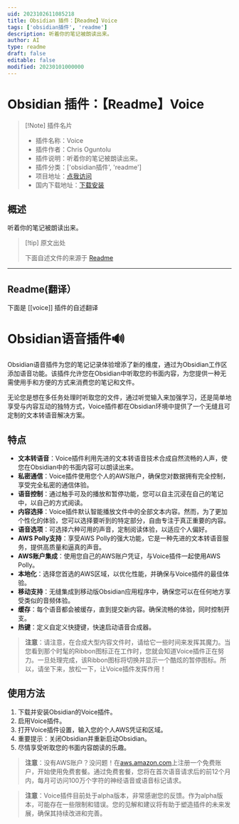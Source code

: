 ```yaml
---
uid: 2023102611085218
title: Obsidian 插件：【Readme】Voice
tags: ['obsidian插件', 'readme']
description: 听着你的笔记被朗读出来。
author: AI
type: readme
draft: false
editable: false
modified: 20230101000000
---
```


# Obsidian 插件：【Readme】Voice

> [!Note] 插件名片
> - 插件名称：Voice
> - 插件作者：Chris Oguntolu
> - 插件说明：听着你的笔记被朗读出来。
> - 插件分类：['obsidian插件', 'readme']
> - 项目地址：[点我访问](https://github.com/chrisurf/obsidian-voice)
> - 国内下载地址：[下载安装](https://pkmer.cn/products/plugin/pluginMarket/?voice)

## 概述

听着你的笔记被朗读出来。



> [!tip] 原文出处
> 
>下面自述文件的来源于 [Readme](https://ghproxy.net/https://raw.githubusercontent.com/chrisurf/obsidian-voice/main/README.md)
> 

---

## Readme(翻译）

下面是 [[voice]] 插件的自述翻译


# Obsidian语音插件🔊

Obsidian语音插件为您的笔记记录体验增添了新的维度，通过为Obsidian工作区添加语音功能。该插件允许您在Obsidian中听取您的书面内容，为您提供一种无需使用手和方便的方式来消费您的笔记和文件。

无论您是想在多任务处理时听取您的文件，通过听觉输入来加强学习，还是简单地享受与内容互动的独特方式，Voice插件都在Obsidian环境中提供了一个无缝且可定制的文本转语音解决方案。
## 特点

- **文本转语音**：Voice插件利用先进的文本转语音技术合成自然流畅的人声，使您在Obsidian中的书面内容可以朗读出来。
- **私密通信**：Voice插件使用您个人的AWS账户，确保您对数据拥有完全控制，享受完全私密的通信体验。
- **语音控制**：通过触手可及的播放和暂停功能，您可以自主沉浸在自己的笔记中，以自己的方式阅读。
- **内容选择**：Voice插件默认智能播放文件中的全部文本内容。然而，为了更加个性化的体验，您可以选择要听到的特定部分，自由专注于真正重要的内容。
- **语音选项**：可选择六种可用的声音，定制阅读体验，以适应个人偏好。
- **AWS Polly支持**：享受AWS Polly的强大功能，它是一种先进的文本转语音服务，提供高质量和逼真的声音。
- **AWS账户集成**：使用您自己的AWS账户凭证，与Voice插件一起使用AWS Polly。
- **本地化**：选择您首选的AWS区域，以优化性能，并确保与Voice插件的最佳体验。
- **移动支持**：无缝集成到移动版Obsidian应用程序中，确保您可以在任何地方享受类似的音频体验。
- **缓存**：每个语音都会被缓存，直到提交新内容。确保流畅的体验，同时控制开支。
- **热键**：定义自定义快捷键，快速启动语音合成器。

> **注意**：请注意，在合成大型内容文件时，请给它一些时间来发挥其魔力。当您看到那个时髦的Ribbon图标正在工作时，您就会知道Voice插件正在努力。一旦处理完成，该Ribbon图标将切换并显示一个酷炫的暂停图标。所以，请坐下来，放松一下，让Voice插件发挥作用！
## 使用方法

1. 下载并安装Obsidian的Voice插件。
2. 启用Voice插件。
3. 打开Voice插件设置，输入您的个人AWS凭证和区域。
4. 重要提示：关闭Obsidian并重新启动Obsidian。
5. 尽情享受听取您的书面内容朗读的乐趣。

> **注意**：没有AWS账户？没问题！在[aws.amazon.com](https://aws.amazon.com/)上注册一个免费账户，开始使用免费套餐。通过免费套餐，您将在首次语音请求后的前12个月内，每月可访问100万个字符的神经语音或语音标记请求。

> **注意**：Voice插件目前处于alpha版本，非常感谢您的反馈。作为alpha版本，可能存在一些限制和错误。您的见解和建议将有助于塑造插件的未来发展，确保其持续改进和完善。



